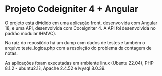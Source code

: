 
# Projeto Codeigniter 4 + Angular

O projeto está dividido em uma aplicação front, desenvolvida com Angular 18, e uma API, desenvolvida com Codeigniter 4. A API foi desenvolvida no padrão modular (HMVC). 

Na raiz do repositório há um dump com dados de testes e também o arquivo teste_logica.php com a resolução do problema de contagem de notas.

As aplicações foram executadas em ambiente linux (Ubuntu 22.04), PHP 8.1.2 - ubuntu2.18, Apache 2.4.52 e Mysql 8.0.39.
